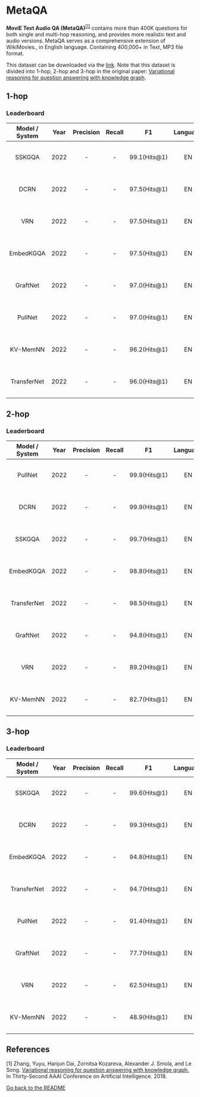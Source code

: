 # MetaQA 

**MoviE Text Audio QA (MetaQA)**<sup>[[1]](#myfootnote1)</sup> contains more than 400K questions for both single and multi-hop reasoning, and provides more realistic text and audio versions. MetaQA serves as a comprehensive extension of WikiMovies., in English language. Containing 400,000+ in Text, MP3 file format.

This dataset can be downloaded via the [link](https://github.com/yuyuz/MetaQA).
Note that this dataset is divided into 1-hop, 2-hop and 3-hop in the original paper: [Variational reasoning for question answering with knowledge graph](https://arxiv.org/pdf/1709.04071.pdf).
## 1-hop

### Leaderboard
|Model / System| Year |Precision|Recall| F1 |Language|                            Reported by                            |
|:------------:|:----:|:-------:|:----:|:---:|:------:|:-----------------------------------------------------------------:|
|  SSKGQA      | 2022 |    -    |  -   | 99.1(Hits@1) | EN  | [Mingchen Li and Jonathan Shihao Ji](https://arxiv.org/pdf/2204.10194.pdf) |
|  DCRN        | 2022 |    -    |  -   | 97.5(Hits@1) | EN  | [Mingchen Li and Jonathan Shihao Ji](https://arxiv.org/pdf/2204.10194.pdf) |
|  VRN         | 2022 |    -    |  -   | 97.5(Hits@1) | EN  | [Mingchen Li and Jonathan Shihao Ji](https://arxiv.org/pdf/2204.10194.pdf) |
|  EmbedKGQA   | 2022 |    -    |  -   | 97.5(Hits@1) | EN  | [Mingchen Li and Jonathan Shihao Ji](https://arxiv.org/pdf/2204.10194.pdf) |
|  GraftNet    | 2022 |    -    |  -   | 97.0(Hits@1) | EN  | [Mingchen Li and Jonathan Shihao Ji](https://arxiv.org/pdf/2204.10194.pdf) |
|  PullNet     | 2022 |    -    |  -   | 97.0(Hits@1) | EN  | [Mingchen Li and Jonathan Shihao Ji](https://arxiv.org/pdf/2204.10194.pdf) |
|  KV-MemNN    | 2022 |    -    |  -   | 96.2(Hits@1) | EN  | [Mingchen Li and Jonathan Shihao Ji](https://arxiv.org/pdf/2204.10194.pdf) |
|  TransferNet | 2022 |    -    |  -   | 96.0(Hits@1) | EN  | [Mingchen Li and Jonathan Shihao Ji](https://arxiv.org/pdf/2204.10194.pdf) |

## 2-hop

### Leaderboard
|Model / System| Year |Precision|Recall| F1 |Language|                            Reported by                            |
|:------------:|:----:|:-------:|:----:|:---:|:------:|:-----------------------------------------------------------------:|
|  PullNet     | 2022 |    -    |  -   | 99.9(Hits@1) | EN  | [Mingchen Li and Jonathan Shihao Ji](https://arxiv.org/pdf/2204.10194.pdf) |
|  DCRN        | 2022 |    -    |  -   | 99.9(Hits@1) | EN  | [Mingchen Li and Jonathan Shihao Ji](https://arxiv.org/pdf/2204.10194.pdf) |
|  SSKGQA      | 2022 |    -    |  -   | 99.7(Hits@1) | EN  | [Mingchen Li and Jonathan Shihao Ji](https://arxiv.org/pdf/2204.10194.pdf) |
|  EmbedKGQA   | 2022 |    -    |  -   | 98.8(Hits@1) | EN  | [Mingchen Li and Jonathan Shihao Ji](https://arxiv.org/pdf/2204.10194.pdf) |
|  TransferNet | 2022 |    -    |  -   | 98.5(Hits@1) | EN  | [Mingchen Li and Jonathan Shihao Ji](https://arxiv.org/pdf/2204.10194.pdf) |
|  GraftNet    | 2022 |    -    |  -   | 94.8(Hits@1) | EN  | [Mingchen Li and Jonathan Shihao Ji](https://arxiv.org/pdf/2204.10194.pdf) |
|  VRN         | 2022 |    -    |  -   | 89.2(Hits@1) | EN  | [Mingchen Li and Jonathan Shihao Ji](https://arxiv.org/pdf/2204.10194.pdf) |
|  KV-MemNN    | 2022 |    -    |  -   | 82.7(Hits@1) | EN  | [Mingchen Li and Jonathan Shihao Ji](https://arxiv.org/pdf/2204.10194.pdf) |
## 3-hop

### Leaderboard
|Model / System| Year |Precision|Recall| F1 |Language|                            Reported by                            |
|:------------:|:----:|:-------:|:----:|:---:|:------:|:-----------------------------------------------------------------:|
|  SSKGQA      | 2022 |    -    |  -   | 99.6(Hits@1) | EN  | [Mingchen Li and Jonathan Shihao Ji](https://arxiv.org/pdf/2204.10194.pdf) |
|  DCRN        | 2022 |    -    |  -   | 99.3(Hits@1) | EN  | [Mingchen Li and Jonathan Shihao Ji](https://arxiv.org/pdf/2204.10194.pdf) |
|  EmbedKGQA   | 2022 |    -    |  -   | 94.8(Hits@1) | EN  | [Mingchen Li and Jonathan Shihao Ji](https://arxiv.org/pdf/2204.10194.pdf) |
|  TransferNet | 2022 |    -    |  -   | 94.7(Hits@1) | EN  | [Mingchen Li and Jonathan Shihao Ji](https://arxiv.org/pdf/2204.10194.pdf) |
|  PullNet     | 2022 |    -    |  -   | 91.4(Hits@1) | EN  | [Mingchen Li and Jonathan Shihao Ji](https://arxiv.org/pdf/2204.10194.pdf) |
|  GraftNet    | 2022 |    -    |  -   | 77.7(Hits@1) | EN  | [Mingchen Li and Jonathan Shihao Ji](https://arxiv.org/pdf/2204.10194.pdf) |
|  VRN         | 2022 |    -    |  -   | 62.5(Hits@1) | EN  | [Mingchen Li and Jonathan Shihao Ji](https://arxiv.org/pdf/2204.10194.pdf) |
|  KV-MemNN    | 2022 |    -    |  -   | 48.9(Hits@1) | EN  | [Mingchen Li and Jonathan Shihao Ji](https://arxiv.org/pdf/2204.10194.pdf) |

## References 
<a name="myfootnote1">[1]</a> Zhang, Yuyu, Hanjun Dai, Zornitsa Kozareva, Alexander J. Smola, and Le Song. [Variational reasoning for question answering with knowledge graph.](https://arxiv.org/pdf/1709.04071.pdf) In Thirty-Second AAAI Conference on Artificial Intelligence. 2018.




[Go back to the README](../README.md)
